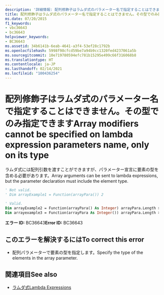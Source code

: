 ```yaml
---
description: '詳細情報: 配列修飾子はラムダ式のパラメーター名で指定することはできません。その型でのみ指定できます'
title: 配列修飾子はラムダ式のパラメーター名で指定することはできません。その型でのみ指定できます
ms.date: 07/20/2015
f1_keywords:
- vbc36643
- bc36643
helpviewer_keywords:
- BC36643
ms.assetid: 34b6141b-6eab-4641-a3f4-53ef28c1792b
ms.openlocfilehash: 5998f98cfcd59be7a94b9cc1320fed4237061a5b
ms.sourcegitcommit: 10e719780594efc781b15295e499c66f316068b8
ms.translationtype: HT
ms.contentlocale: ja-JP
ms.lasthandoff: 02/14/2021
ms.locfileid: "100436254"
---
```

# <a name="array-modifiers-cannot-be-specified-on-lambda-expression-parameters-name-only-on-its-type"></a><span data-ttu-id="46eee-103">配列修飾子はラムダ式のパラメーター名で指定することはできません。その型でのみ指定できます</span><span class="sxs-lookup"><span data-stu-id="46eee-103">Array modifiers cannot be specified on lambda expression parameters name, only on its type</span></span>

<span data-ttu-id="46eee-104">ラムダ式には配列引数を渡すことができますが、パラメーター宣言に要素の型を含める必要があります。</span><span class="sxs-lookup"><span data-stu-id="46eee-104">Array arguments can be sent to lambda expressions, but the parameter declaration must include the element type.</span></span>  
  
```vb  
' Not valid.  
' Dim arrayExample1 = Function(arrayPara()) 2  
  
' Valid.  
Dim arrayExample2 = Function(arrayPara() As Integer) arrayPara.Length > 0  
Dim arrayexample3 = Function(arrayPara As Integer()) arrayPara.Length > 0  
```  
  
 <span data-ttu-id="46eee-105">**エラー ID:** BC36643</span><span class="sxs-lookup"><span data-stu-id="46eee-105">**Error ID:** BC36643</span></span>  
  
## <a name="to-correct-this-error"></a><span data-ttu-id="46eee-106">このエラーを解決するには</span><span class="sxs-lookup"><span data-stu-id="46eee-106">To correct this error</span></span>  
  
- <span data-ttu-id="46eee-107">配列パラメーターで要素の型を指定します。</span><span class="sxs-lookup"><span data-stu-id="46eee-107">Specify the type of the elements in the array parameter.</span></span>  
  
## <a name="see-also"></a><span data-ttu-id="46eee-108">関連項目</span><span class="sxs-lookup"><span data-stu-id="46eee-108">See also</span></span>

- [<span data-ttu-id="46eee-109">ラムダ式</span><span class="sxs-lookup"><span data-stu-id="46eee-109">Lambda Expressions</span></span>](../programming-guide/language-features/procedures/lambda-expressions.md)

